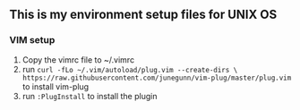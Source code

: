 ## This is my environment setup files for UNIX OS
### VIM setup       
1. Copy the vimrc file to ~/.vimrc
2. run `curl -fLo ~/.vim/autoload/plug.vim --create-dirs \
    https://raw.githubusercontent.com/junegunn/vim-plug/master/plug.vim` to install vim-plug 
3. run `:PlugInstall` to install the plugin
 

